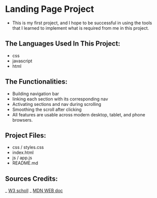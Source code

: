 # Landing Page Project 

* This is my first project, and I hope to be successful in using the tools that I learned to implement what is required from me in this project.

## The Languages Used In This Project:

* css
* javascript
* html

## The Functionalities:

* Building navigation bar
* linking each section with its corresponding nav
* Activating sections and nav during scrolling
* Smoothing the scroll after clicking
* All features are usable across modern desktop, tablet, and phone browsers.

## Project Files:
* css / styles.css  
* index.html
* js / app.js
* README.md

## Sources Credits:
_ [W3 scholl](https://www.w3schools.com/)
_ [MDN WEB doc](https://developer.mozilla.org/en-US/)
